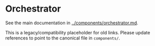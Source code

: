 # Orchestrator

See the main documentation in [../components/orchestrator.md](../components/orchestrator.md).

This is a legacy/compatibility placeholder for old links. Please update references to point to the canonical file in `components/`.
